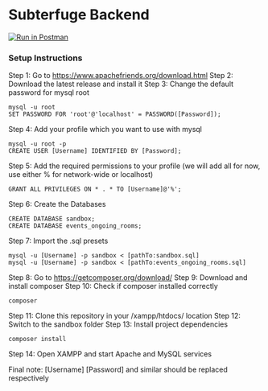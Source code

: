 # Subterfuge Backend

[![Run in Postman](https://run.pstmn.io/button.svg)](https://app.getpostman.com/run-collection/832fc79f1e130e713524)

### Setup Instructions
Step 1: Go to https://www.apachefriends.org/download.html
Step 2: Download the latest release and install it
Step 3: Change the default password for mysql root
```
mysql -u root
SET PASSWORD FOR 'root'@'localhost' = PASSWORD([Password]);
```
Step 4: Add your profile which you want to use with mysql
```
mysql -u root -p
CREATE USER [Username] IDENTIFIED BY [Password];
```
Step 5: Add the required permissions to your profile (we will add all for now, use either % for network-wide or localhost)
```
GRANT ALL PRIVILEGES ON * . * TO [Username]@'%';
```
Step 6: Create the Databases
```
CREATE DATABASE sandbox;
CREATE DATABASE events_ongoing_rooms;
```
Step 7: Import the .sql presets
```
mysql -u [Username] -p sandbox < [pathTo:sandbox.sql]
mysql -u [Username] -p sandbox < [pathTo:events_ongoing_rooms.sql]
```
Step 8: Go to https://getcomposer.org/download/
Step 9: Download and install composer
Step 10: Check if composer installed correctly
```
composer
```
Step 11: Clone this repository in your /xampp/htdocs/ location
Step 12: Switch to the sandbox folder
Step 13: Install project dependencies
```
composer install
```
Step 14: Open XAMPP and start Apache and MySQL services

Final note: [Username] [Password] and similar should be replaced respectively
